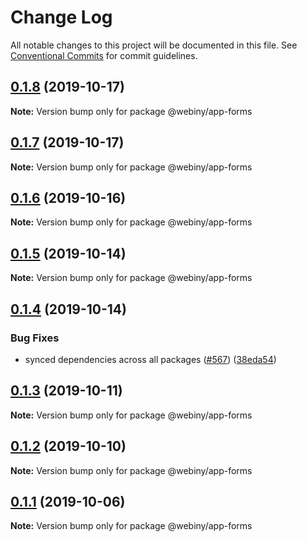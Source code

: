 # Change Log

All notable changes to this project will be documented in this file.
See [Conventional Commits](https://conventionalcommits.org) for commit guidelines.

## [0.1.8](https://github.com/webiny/webiny-js/compare/@webiny/app-forms@0.1.7...@webiny/app-forms@0.1.8) (2019-10-17)

**Note:** Version bump only for package @webiny/app-forms





## [0.1.7](https://github.com/webiny/webiny-js/compare/@webiny/app-forms@0.1.6...@webiny/app-forms@0.1.7) (2019-10-17)

**Note:** Version bump only for package @webiny/app-forms





## [0.1.6](https://github.com/webiny/webiny-js/compare/@webiny/app-forms@0.1.5...@webiny/app-forms@0.1.6) (2019-10-16)

**Note:** Version bump only for package @webiny/app-forms





## [0.1.5](https://github.com/webiny/webiny-js/compare/@webiny/app-forms@0.1.4...@webiny/app-forms@0.1.5) (2019-10-14)

**Note:** Version bump only for package @webiny/app-forms





## [0.1.4](https://github.com/webiny/webiny-js/compare/@webiny/app-forms@0.1.3...@webiny/app-forms@0.1.4) (2019-10-14)


### Bug Fixes

* synced dependencies across all packages ([#567](https://github.com/webiny/webiny-js/issues/567)) ([38eda54](https://github.com/webiny/webiny-js/commit/38eda547bead6e8a2c46875730bbcd8f1227e475))





## [0.1.3](https://github.com/webiny/webiny-js/compare/@webiny/app-forms@0.1.2...@webiny/app-forms@0.1.3) (2019-10-11)

**Note:** Version bump only for package @webiny/app-forms





## [0.1.2](https://github.com/webiny/webiny-js/compare/@webiny/app-forms@0.1.1...@webiny/app-forms@0.1.2) (2019-10-10)

**Note:** Version bump only for package @webiny/app-forms





## [0.1.1](https://github.com/webiny/webiny-js/compare/@webiny/app-forms@0.1.0...@webiny/app-forms@0.1.1) (2019-10-06)

**Note:** Version bump only for package @webiny/app-forms
